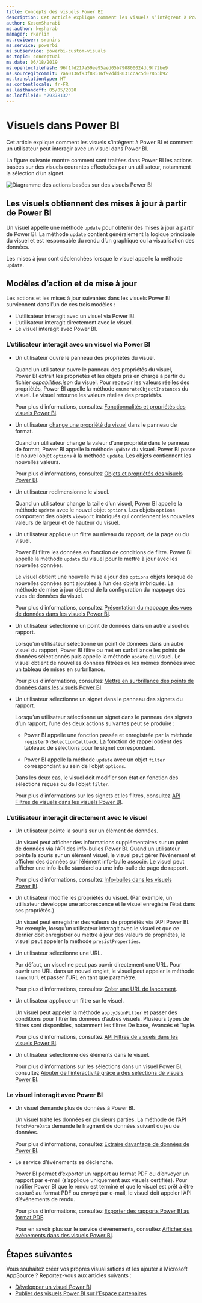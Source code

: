 ```yaml
---
title: Concepts des visuels Power BI
description: Cet article explique comment les visuels s’intègrent à Power BI et comment un utilisateur peut interagir avec un visuel dans Power BI.
author: KesemSharabi
ms.author: kesharab
manager: rkarlin
ms.reviewer: sranins
ms.service: powerbi
ms.subservice: powerbi-custom-visuals
ms.topic: conceptual
ms.date: 06/18/2019
ms.openlocfilehash: 96f1fd217a59ee95aed05b790800024dc9f72be9
ms.sourcegitcommit: 7aa0136f93f88516f97ddd8031ccac5d07863b92
ms.translationtype: HT
ms.contentlocale: fr-FR
ms.lasthandoff: 05/05/2020
ms.locfileid: "79378137"
---
```

# <a name="visuals-in-power-bi"></a>Visuels dans Power BI

Cet article explique comment les visuels s’intègrent à Power BI et comment un utilisateur peut interagir avec un visuel dans Power BI. 

La figure suivante montre comment sont traitées dans Power BI les actions basées sur des visuels courantes effectuées par un utilisateur, notamment la sélection d’un signet.

![Diagramme des actions basées sur des visuels Power BI](media/power-bi-visuals-concept/visual-concept.svg)

## <a name="visuals-get-updates-from-power-bi"></a>Les visuels obtiennent des mises à jour à partir de Power BI

Un visuel appelle une méthode `update` pour obtenir des mises à jour à partir de Power BI. La méthode `update` contient généralement la logique principale du visuel et est responsable du rendu d’un graphique ou la visualisation des données.

Les mises à jour sont déclenchées lorsque le visuel appelle la méthode `update`.

## <a name="action-and-update-patterns"></a>Modèles d’action et de mise à jour

Les actions et les mises à jour suivantes dans les visuels Power BI surviennent dans l’un de ces trois modèles :

* L’utilisateur interagit avec un visuel via Power BI.
* L’utilisateur interagit directement avec le visuel.
* Le visuel interagit avec Power BI.

### <a name="user-interacts-with-a-visual-through-power-bi"></a>L’utilisateur interagit avec un visuel via Power BI

* Un utilisateur ouvre le panneau des propriétés du visuel.

    Quand un utilisateur ouvre le panneau des propriétés du visuel, Power BI extrait les propriétés et les objets pris en charge à partir du fichier *capabilities.json* du visuel. Pour recevoir les valeurs réelles des propriétés, Power BI appelle la méthode `enumerateObjectInstances` du visuel. Le visuel retourne les valeurs réelles des propriétés.

    Pour plus d’informations, consultez [Fonctionnalités et propriétés des visuels Power BI](capabilities.md).

* Un utilisateur [change une propriété du visuel](../../visuals/power-bi-visualization-customize-title-background-and-legend.md) dans le panneau de format.

    Quand un utilisateur change la valeur d’une propriété dans le panneau de format, Power BI appelle la méthode `update` du visuel. Power BI passe le nouvel objet `options` à la méthode `update`. Les objets contiennent les nouvelles valeurs.

    Pour plus d’informations, consultez [Objets et propriétés des visuels Power BI](objects-properties.md).

* Un utilisateur redimensionne le visuel.

    Quand un utilisateur change la taille d’un visuel, Power BI appelle la méthode `update` avec le nouvel objet `options`. Les objets `options` comportent des objets `viewport` imbriqués qui contiennent les nouvelles valeurs de largeur et de hauteur du visuel.

* Un utilisateur applique un filtre au niveau du rapport, de la page ou du visuel.

    Power BI filtre les données en fonction de conditions de filtre. Power BI appelle la méthode `update` du visuel pour le mettre à jour avec les nouvelles données.

    Le visuel obtient une nouvelle mise à jour des `options` objets lorsque de nouvelles données sont ajoutées à l’un des objets imbriqués. La méthode de mise à jour dépend de la configuration du mappage des vues de données du visuel.

    Pour plus d’informations, consultez [Présentation du mappage des vues de données dans les visuels Power BI](dataview-mappings.md).

* Un utilisateur sélectionne un point de données dans un autre visuel du rapport.

    Lorsqu’un utilisateur sélectionne un point de données dans un autre visuel du rapport, Power BI filtre ou met en surbrillance les points de données sélectionnés puis appelle la méthode `update` du visuel. Le visuel obtient de nouvelles données filtrées ou les mêmes données avec un tableau de mises en surbrillance.

    Pour plus d’informations, consultez [Mettre en surbrillance des points de données dans les visuels Power BI](highlight.md).

* Un utilisateur sélectionne un signet dans le panneau des signets du rapport.

    Lorsqu’un utilisateur sélectionne un signet dans le panneau des signets d’un rapport, l’une des deux actions suivantes peut se produire :

    * Power BI appelle une fonction passée et enregistrée par la méthode `registerOnSelectionCallback`. La fonction de rappel obtient des tableaux de sélections pour le signet correspondant.

    * Power BI appelle la méthode `update` avec un objet `filter` correspondant au sein de l’objet `options`.

    Dans les deux cas, le visuel doit modifier son état en fonction des sélections reçues ou de l’objet `filter`.

    Pour plus d’informations sur les signets et les filtres, consultez [API Filtres de visuels dans les visuels Power BI](filter-api.md).

### <a name="user-interacts-with-the-visual-directly"></a>L’utilisateur interagit directement avec le visuel

* Un utilisateur pointe la souris sur un élément de données.

    Un visuel peut afficher des informations supplémentaires sur un point de données via l’API des info-bulles Power BI. Quand un utilisateur pointe la souris sur un élément visuel, le visuel peut gérer l’événement et afficher des données sur l’élément info-bulle associé. Le visuel peut afficher une info-bulle standard ou une info-bulle de page de rapport.

    Pour plus d’informations, consultez [Info-bulles dans les visuels Power BI](add-tooltips.md).

* Un utilisateur modifie les propriétés du visuel. (Par exemple, un utilisateur développe une arborescence et le visuel enregistre l’état dans ses propriétés.)

    Un visuel peut enregistrer des valeurs de propriétés via l’API Power BI. Par exemple, lorsqu’un utilisateur interagit avec le visuel et que ce dernier doit enregistrer ou mettre à jour des valeurs de propriétés, le visuel peut appeler la méthode `presistProperties`.

* Un utilisateur sélectionne une URL.

    Par défaut, un visuel ne peut pas ouvrir directement une URL. Pour ouvrir une URL dans un nouvel onglet, le visuel peut appeler la méthode `launchUrl` et passer l’URL en tant que paramètre.

    Pour plus d’informations, consultez [Créer une URL de lancement](launch-url.md).

* Un utilisateur applique un filtre sur le visuel.

    Un visuel peut appeler la méthode `applyJsonFilter` et passer des conditions pour filtrer les données d’autres visuels. Plusieurs types de filtres sont disponibles, notamment les filtres De base, Avancés et Tuple.

    Pour plus d’informations, consultez [API Filtres de visuels dans les visuels Power BI](filter-api.md).

* Un utilisateur sélectionne des éléments dans le visuel.

    Pour plus d’informations sur les sélections dans un visuel Power BI, consultez [Ajouter de l’interactivité grâce à des sélections de visuels Power BI](selection-api.md).

### <a name="visual-interacts-with-power-bi"></a>Le visuel interagit avec Power BI

* Un visuel demande plus de données à Power BI.

    Un visuel traite les données en plusieurs parties. La méthode de l’API `fetchMoreData` demande le fragment de données suivant du jeu de données.

    Pour plus d’informations, consultez [Extraire davantage de données de Power BI](fetch-more-data.md).

* Le service d’événements se déclenche.

    Power BI permet d’exporter un rapport au format PDF ou d’envoyer un rapport par e-mail (s’applique uniquement aux visuels certifiés). Pour notifier Power BI que le rendu est terminé et que le visuel est prêt à être capturé au format PDF ou envoyé par e-mail, le visuel doit appeler l’API d’événements de rendu.

    Pour plus d’informations, consultez [Exporter des rapports Power BI au format PDF](../../consumer/end-user-pdf.md).

    Pour en savoir plus sur le service d’événements, consultez [Afficher des événements dans des visuels Power BI](event-service.md).

## <a name="next-steps"></a>Étapes suivantes

Vous souhaitez créer vos propres visualisations et les ajouter à Microsoft AppSource ?  Reportez-vous aux articles suivants :

* [Développer un visuel Power BI](./custom-visual-develop-tutorial.md)
* [Publier des visuels Power BI sur l’Espace partenaires](office-store.md)
